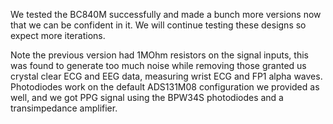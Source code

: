 We tested the BC840M successfully and made a bunch more versions now that we can be confident in it. We will continue testing these designs so expect more iterations.

Note the previous version had 1MOhm resistors on the signal inputs, this was found to generate too much noise while removing those granted us crystal clear ECG and EEG data, measuring wrist ECG and FP1 alpha waves. Photodiodes work on the default ADS131M08 configuration we provided as well, and we got PPG signal using the BPW34S photodiodes and a transimpedance amplifier.